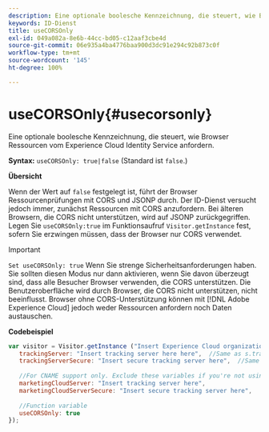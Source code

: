 ```yaml
---
description: Eine optionale boolesche Kennzeichnung, die steuert, wie Browser Ressourcen vom Experience Cloud Identity Service anfordern.
keywords: ID-Dienst
title: useCORSOnly
exl-id: 049a082a-8e6b-44cc-bd05-c12aaf3cbe4d
source-git-commit: 06e935a4ba4776baa900d3dc91e294c92b873c0f
workflow-type: tm+mt
source-wordcount: '145'
ht-degree: 100%

---
```


# useCORSOnly{#usecorsonly}

Eine optionale boolesche Kennzeichnung, die steuert, wie Browser Ressourcen vom Experience Cloud Identity Service anfordern.

**Syntax:** `useCORSOnly: true|false` (Standard ist `false`.)

**Übersicht**

Wenn der Wert auf `false` festgelegt ist, führt der Browser Ressourcenprüfungen mit CORS und JSONP durch. Der ID-Dienst versucht jedoch immer, zunächst Ressourcen mit CORS anzufordern. Bei älteren Browsern, die CORS nicht unterstützen, wird auf JSONP zurückgegriffen. Legen Sie `useCORSOnly:true` im Funktionsaufruf `Visitor.getInstance` fest, sofern Sie erzwingen müssen, dass der Browser nur CORS verwendet.

>[!IMPORTANT]
>
>`Set useCORSOnly: true` Wenn Sie strenge Sicherheitsanforderungen haben. Sie sollten diesen Modus nur dann aktivieren, wenn Sie davon überzeugt sind, dass alle Besucher Browser verwenden, die CORS unterstützen. Die Benutzeroberfläche wird durch Browser, die CORS nicht unterstützen, nicht beeinflusst. Browser ohne CORS-Unterstützung können mit [!DNL Adobe Experience Cloud] jedoch weder Ressourcen anfordern noch Daten austauschen.

**Codebeispiel**

```js
var visitor = Visitor.getInstance ("Insert Experience Cloud organization ID here",{ 
   trackingServer: "Insert tracking server here here",  //Same as s.trackingServer 
   trackingServerSecure: "Insert secure tracking server here",  //Same as s.trackingServerSecure 
 
   //For CNAME support only. Exclude these variables if you're not using CNAME 
   marketingCloudServer: "Insert tracking server here", 
   marketingCloudServerSecure: "Insert secure tracking server here", 
 
   //Function variable 
   useCORSOnly: true 
});
```
